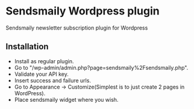 Sendsmaily Wordpress plugin
===========================

Sendsmaily newsletter subscription plugin for Wordpress

Installation
------------
* Install as regular plugin.
* Go to "/wp-admin/admin.php?page=sendsmaily%2Fsendsmaily.php".
* Validate your API key.
* Insert success and failure urls.
* Go to Appearance -> Customize(Simplest is to just create 2 pages in WordPress).
* Place sendsmaily widget where you wish.
